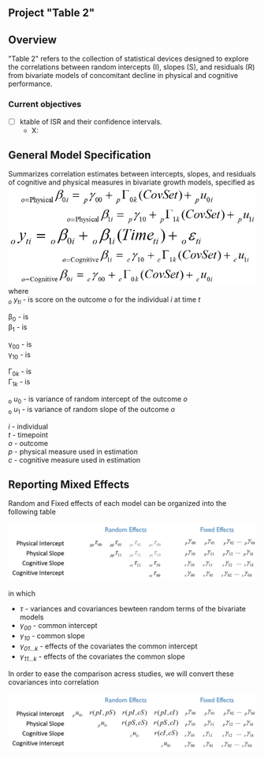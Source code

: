 Project "Table 2"
---

## Overview
"Table 2" refers to the collection of statistical devices designed to explore the correlations between random intercepts (I), slopes (S), and residuals (R) from bivariate models of concomitant decline in physical and cognitive performance.

### Current objectives  
 - [ ] ktable of ISR and their confidence intervals. 
     - X: 
 

## General Model Specification
  Summarizes correlation estimates between intercepts, slopes, and residuals of cognitive and physical measures in bivariate growth models, specified as  
![bivariate model specification](../../libs/images/general_model_specification.png)  
where    
 *<sub>o</sub> y<sub>t</sub><sub>i</sub>* - is score on the outcome *o* for the individual *i* at time *t*    
 
  &beta;<sub>0</sub>  - is  
  &beta;<sub>1</sub>  - is  
  
  &gamma;<sub>00</sub> - is  
  &gamma;<sub>10</sub> - is  

  &#915;<sub>0*k*</sub> - is   
  &#915;<sub>1*k*</sub> - is 
  
  <sub>o</sub> *u*<sub>0</sub> - is variance of random intercept of the outcome *o*  
  <sub>o</sub> *u*<sub>1</sub> - is variance of random slope of the outcome *o*   
  
  
  *i* - individual    
  *t* - timepoint   
  *o* - outcome   
  *p* - physical measure used in estimation  
  *c* - cognitive measure used in estimation  
  
## Reporting Mixed Effects

Random and Fixed effects of each model can be organized into the following table  

![covariance structure](../../libs/images/specification_covariance_structure.png)

in which    

 - *&tau;* - variances and covariances bewteen random terms of the bivariate models 
 - *&gamma;<sub>00</sub>* -  common intercept     
 - *&gamma;<sub>10</sub>* -  common slope      
 - *&gamma;<sub>01...k</sub>* - effects of the covariates the common intercept      
 - *&gamma;<sub>11...k</sub>* - effects of the covariates the common slope      

In order to ease the comparison acress studies, we will convert these covariances into correlation   

![correlation structure](../../libs/images/specification_correlation_structure.png)




<!-- for greek letter codes see http://www.scriptingmaster.com/html/inserting-greek-letters.asp -->
